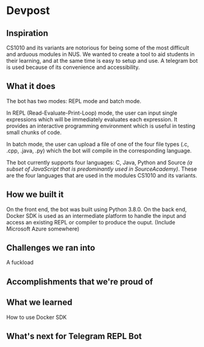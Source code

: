 # Devpost

## Inspiration

CS1010 and its variants are notorious for being some of the most difficult and arduous modules in NUS. We wanted to create a tool to aid students in their learning, and at the same time is easy to setup and use. A telegram bot is used because of its convenience and accessibility. 

## What it does

The bot has two modes: REPL mode and batch mode.

In REPL (Read-Evaluate-Print-Loop) mode, the user can input single expressions which will be immediately evaluates each expression. It provides an interactive programming environment which is useful in testing small chunks of code. 

In batch mode, the user can upload a file of one of the four file types (.c, .cpp, .java, .py) which the bot will compile in the corresponding language. 

The bot currently supports four languages: C, Java, Python and Source *(a subset of JavaScript that is predominantly used in SourceAcademy)*. These are the four languages that are used in the modules CS1010 and its variants. 

## How we built it

On the front end, the bot was built using Python 3.8.0. On the back end, Docker SDK is used as an intermediate platform to handle the input and access an existing REPL or compiler to produce the ouput. (Include Microsoft Azure somewhere)

## Challenges we ran into

A fuckload

## Accomplishments that we're proud of

## What we learned

How to use Docker SDK


## What's next for Telegram REPL Bot

